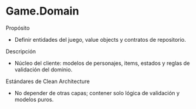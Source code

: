 # Game.Domain

Propósito

- Definir entidades del juego, value objects y contratos de repositorio.

Descripción

- Núcleo del cliente: modelos de personajes, items, estados y reglas de validación del dominio.

Estándares de Clean Architecture

- No depender de otras capas; contener solo lógica de validación y modelos puros.
